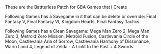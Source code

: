 These are the Battterless Patch for GBA Games that i Create


Following Games has a Savegame in it that can be delete or override:
Final Fantasy V, Final Fantasy VI, Kingdom Hearts, Final Fantasy Tactics



Following Games has a Clean Savegame: 
Mega Man Zero 2, Mega Man Zero 3, Metroid Zero Mission, Metroid Fusion, Castlevania Circle of the Moon, Castlevania Aria of Sorrow, Castlevania Harmony of Dissonance, Wario 
Land 4, Legend of Zelda - A Linkt to the Past + 4 Swords
